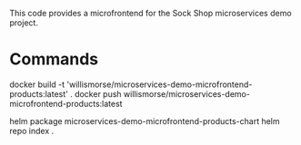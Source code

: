 This code provides a microfrontend for the Sock Shop microservices demo project. 


# Commands

docker build -t 'willismorse/microservices-demo-microfrontend-products:latest' .
docker push willismorse/microservices-demo-microfrontend-products:latest

helm package microservices-demo-microfrontend-products-chart
helm repo index . 